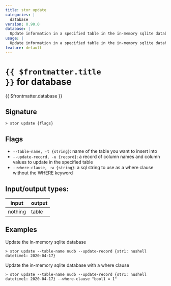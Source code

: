 ```yaml
---
title: stor update
categories: |
  database
version: 0.90.0
database: |
  Update information in a specified table in the in-memory sqlite database.
usage: |
  Update information in a specified table in the in-memory sqlite database.
feature: default
---
```


<!-- This file is automatically generated. Please edit the command in https://github.com/nushell/nushell instead. -->

# <code>{{ $frontmatter.title }}</code> for database

<div class='command-title'>{{ $frontmatter.database }}</div>

## Signature

`> stor update {flags} `

## Flags

- `--table-name, -t {string}`: name of the table you want to insert into
- `--update-record, -u {record}`: a record of column names and column values to update in the specified table
- `--where-clause, -w {string}`: a sql string to use as a where clause without the WHERE keyword

## Input/output types:

| input   | output |
| ------- | ------ |
| nothing | table  |

## Examples

Update the in-memory sqlite database

```nu
> stor update --table-name nudb --update-record {str1: nushell datetime1: 2020-04-17}

```

Update the in-memory sqlite database with a where clause

```nu
> stor update --table-name nudb --update-record {str1: nushell datetime1: 2020-04-17} --where-clause "bool1 = 1"

```

